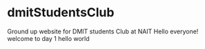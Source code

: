 # dmitStudentsClub
Ground up website for DMIT students Club at NAIT
Hello everyone! welcome to day 1
hello world
